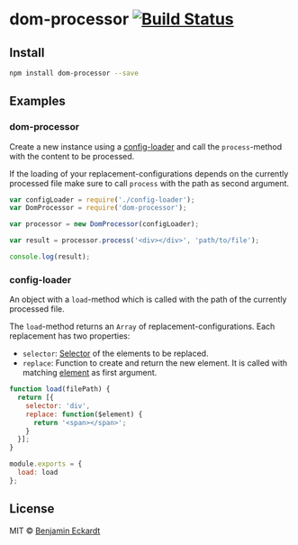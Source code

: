 # dom-processor [![Build Status](https://travis-ci.org/BenjaminEckardt/dom-processor.svg?branch=master)](https://travis-ci.org/BenjaminEckardt/dom-processor)

## Install
```sh
npm install dom-processor --save
```

## Examples
### dom-processor
Create a new instance using a [config-loader](#config-loader) and call the `process`-method with the content to be processed.

If the loading of your replacement-configurations depends on the currently processed file make sure to call `process` with the path as second argument.
```js
var configLoader = require('./config-loader');
var DomProcessor = require('dom-processor');

var processor = new DomProcessor(configLoader);

var result = processor.process('<div></div>', 'path/to/file');

console.log(result);
```

### config-loader
An object with a `load`-method which is called with the path of the currently processed file.

The `load`-method returns an `Array` of replacement-configurations. Each replacement has two properties:
- `selector`: [Selector](https://github.com/cheeriojs/cheerio#selectors) of the elements to be replaced.
- `replace`: Function to create and return the new element. It is called with matching [element](https://github.com/cheeriojs/cheerio#attributes) as first argument.

```js
function load(filePath) {
  return [{
    selector: 'div',
    replace: function($element) {
      return '<span></span>';
    }
  }];
}

module.exports = {
  load: load
};
```

## License
MIT © [Benjamin Eckardt](https://github.com/BenjaminEckardt)

